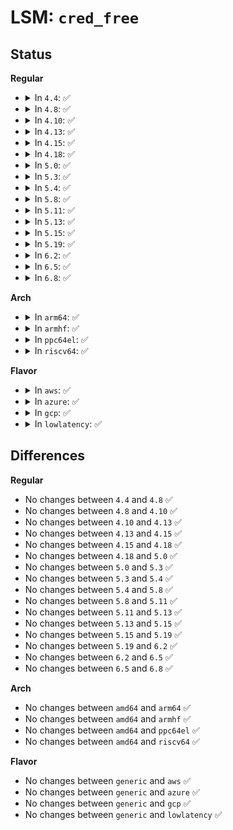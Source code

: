 # LSM: <code>cred_free</code>

## Status
<b>Regular</b>
<ul>
<li>
<details>
<summary>In <code>4.4</code>: ✅</summary>

```c
void security_cred_free(struct cred *cred);
```
</details>
</li>
<li>
<details>
<summary>In <code>4.8</code>: ✅</summary>

```c
void security_cred_free(struct cred *cred);
```
</details>
</li>
<li>
<details>
<summary>In <code>4.10</code>: ✅</summary>

```c
void security_cred_free(struct cred *cred);
```
</details>
</li>
<li>
<details>
<summary>In <code>4.13</code>: ✅</summary>

```c
void security_cred_free(struct cred *cred);
```
</details>
</li>
<li>
<details>
<summary>In <code>4.15</code>: ✅</summary>

```c
void security_cred_free(struct cred *cred);
```
</details>
</li>
<li>
<details>
<summary>In <code>4.18</code>: ✅</summary>

```c
void security_cred_free(struct cred *cred);
```
</details>
</li>
<li>
<details>
<summary>In <code>5.0</code>: ✅</summary>

```c
void security_cred_free(struct cred *cred);
```
</details>
</li>
<li>
<details>
<summary>In <code>5.3</code>: ✅</summary>

```c
void security_cred_free(struct cred *cred);
```
</details>
</li>
<li>
<details>
<summary>In <code>5.4</code>: ✅</summary>

```c
void security_cred_free(struct cred *cred);
```
</details>
</li>
<li>
<details>
<summary>In <code>5.8</code>: ✅</summary>

```c
void security_cred_free(struct cred *cred);
```
</details>
</li>
<li>
<details>
<summary>In <code>5.11</code>: ✅</summary>

```c
void security_cred_free(struct cred *cred);
```
</details>
</li>
<li>
<details>
<summary>In <code>5.13</code>: ✅</summary>

```c
void security_cred_free(struct cred *cred);
```
</details>
</li>
<li>
<details>
<summary>In <code>5.15</code>: ✅</summary>

```c
void security_cred_free(struct cred *cred);
```
</details>
</li>
<li>
<details>
<summary>In <code>5.19</code>: ✅</summary>

```c
void security_cred_free(struct cred *cred);
```
</details>
</li>
<li>
<details>
<summary>In <code>6.2</code>: ✅</summary>

```c
void security_cred_free(struct cred *cred);
```
</details>
</li>
<li>
<details>
<summary>In <code>6.5</code>: ✅</summary>

```c
void security_cred_free(struct cred *cred);
```
</details>
</li>
<li>
<details>
<summary>In <code>6.8</code>: ✅</summary>

```c
void security_cred_free(struct cred *cred);
```
</details>
</li>
</ul>
<b>Arch</b>
<ul>
<li>
<details>
<summary>In <code>arm64</code>: ✅</summary>

```c
void security_cred_free(struct cred *cred);
```
</details>
</li>
<li>
<details>
<summary>In <code>armhf</code>: ✅</summary>

```c
void security_cred_free(struct cred *cred);
```
</details>
</li>
<li>
<details>
<summary>In <code>ppc64el</code>: ✅</summary>

```c
void security_cred_free(struct cred *cred);
```
</details>
</li>
<li>
<details>
<summary>In <code>riscv64</code>: ✅</summary>

```c
void security_cred_free(struct cred *cred);
```
</details>
</li>
</ul>
<b>Flavor</b>
<ul>
<li>
<details>
<summary>In <code>aws</code>: ✅</summary>

```c
void security_cred_free(struct cred *cred);
```
</details>
</li>
<li>
<details>
<summary>In <code>azure</code>: ✅</summary>

```c
void security_cred_free(struct cred *cred);
```
</details>
</li>
<li>
<details>
<summary>In <code>gcp</code>: ✅</summary>

```c
void security_cred_free(struct cred *cred);
```
</details>
</li>
<li>
<details>
<summary>In <code>lowlatency</code>: ✅</summary>

```c
void security_cred_free(struct cred *cred);
```
</details>
</li>
</ul>

## Differences
<b>Regular</b>
<ul>
<li>
No changes between <code>4.4</code> and <code>4.8</code> ✅
</li>
<li>
No changes between <code>4.8</code> and <code>4.10</code> ✅
</li>
<li>
No changes between <code>4.10</code> and <code>4.13</code> ✅
</li>
<li>
No changes between <code>4.13</code> and <code>4.15</code> ✅
</li>
<li>
No changes between <code>4.15</code> and <code>4.18</code> ✅
</li>
<li>
No changes between <code>4.18</code> and <code>5.0</code> ✅
</li>
<li>
No changes between <code>5.0</code> and <code>5.3</code> ✅
</li>
<li>
No changes between <code>5.3</code> and <code>5.4</code> ✅
</li>
<li>
No changes between <code>5.4</code> and <code>5.8</code> ✅
</li>
<li>
No changes between <code>5.8</code> and <code>5.11</code> ✅
</li>
<li>
No changes between <code>5.11</code> and <code>5.13</code> ✅
</li>
<li>
No changes between <code>5.13</code> and <code>5.15</code> ✅
</li>
<li>
No changes between <code>5.15</code> and <code>5.19</code> ✅
</li>
<li>
No changes between <code>5.19</code> and <code>6.2</code> ✅
</li>
<li>
No changes between <code>6.2</code> and <code>6.5</code> ✅
</li>
<li>
No changes between <code>6.5</code> and <code>6.8</code> ✅
</li>
</ul>
<b>Arch</b>
<ul>
<li>
No changes between <code>amd64</code> and <code>arm64</code> ✅
</li>
<li>
No changes between <code>amd64</code> and <code>armhf</code> ✅
</li>
<li>
No changes between <code>amd64</code> and <code>ppc64el</code> ✅
</li>
<li>
No changes between <code>amd64</code> and <code>riscv64</code> ✅
</li>
</ul>
<b>Flavor</b>
<ul>
<li>
No changes between <code>generic</code> and <code>aws</code> ✅
</li>
<li>
No changes between <code>generic</code> and <code>azure</code> ✅
</li>
<li>
No changes between <code>generic</code> and <code>gcp</code> ✅
</li>
<li>
No changes between <code>generic</code> and <code>lowlatency</code> ✅
</li>
</ul>
